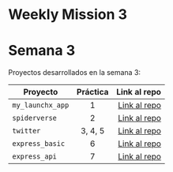 # Weekly Mission 3


# Semana 3 

Proyectos desarrollados en la semana 3:

| Proyecto | Práctica | Link al repo |
| ------------- |:-------------:| -----:|
|`my_launchx_app`|1|[Link al repo](https://github.com/marcocarcamo-tech/my_launchx_app-LaunchX_w3)|
|`spiderverse`|2|[Link al repo](https://github.com/marcocarcamo-tech/spiderverse-LaunchX_w3)|
|`twitter`|3, 4, 5|[Link al repo](https://github.com/marcocarcamo-tech/twitter-LaunchX_w3)|
|`express_basic`|6|[Link al repo]()|
|`express_api`|7|[Link al repo]()|
